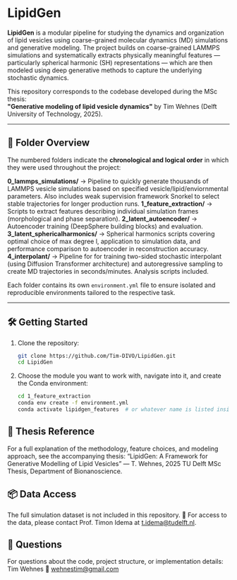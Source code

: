 # LipidGen

**LipidGen** is a modular pipeline for studying the dynamics and organization of lipid vesicles using coarse-grained molecular dynamics (MD) simulations and generative modeling. The project builds on coarse-grained LAMMPS simulations and systematically extracts physically meaningful features — particularly spherical harmonic (SH) representations — which are then modeled using deep generative methods to capture the underlying stochastic dynamics.

This repository corresponds to the codebase developed during the MSc thesis:  
**"Generative modeling of lipid vesicle dynamics"** by Tim Wehnes (Delft University of Technology, 2025).

---

## 📁 Folder Overview


The numbered folders indicate the **chronological and logical order** in which they were used throughout the project:

**0_lammps_simulations/** → Pipeline to quickly generate thousands of LAMMPS vesicle simulations based on specified vesicle/lipid/enviornmental parameters. Also includes weak supervision framework Snorkel to select    stable trajectories for longer production runs.
**1_feature_extraction/** → Scripts to extract features describing individual simulation frames (morphological and phase separation).
**2_latent_autoencoder/** → Autoencoder training (DeepSphere building blocks) and evaluation.
**3_latent_sphericalharmonics/** → Spherical harmonics scripts covering optimal choice of max degree l, application to simulation data, and performance comparison to autoencoder in reconstruction accuracy.
**4_interpolant/** → Pipeline for for training two-sided stochastic interpolant (using Diffusion Transformer architecture) and autoregressive sampling to create MD trajectories in seconds/minutes. Analysis scripts included.

Each folder contains its own `environment.yml` file to ensure isolated and reproducible environments tailored to the respective task.

---

## 🛠️ Getting Started

1. Clone the repository:
   ```bash
   git clone https://github.com/Tim-DIVO/LipidGen.git
   cd LipidGen
   ```

2. Choose the module you want to work with, navigate into it, and create the Conda environment:

    ```bash
    cd 1_feature_extraction
    conda env create -f environment.yml
    conda activate lipidgen_features  # or whatever name is listed inside
    ```

    
## 📄 Thesis Reference
For a full explanation of the methodology, feature choices, and modeling approach, see the accompanying thesis:
“LipidGen: A Framework for Generative Modelling of Lipid Vesicles” — T. Wehnes, 2025
TU Delft MSc Thesis, Department of Bionanoscience.

## 📦 Data Access
The full simulation dataset is not included in this repository.
📩 For access to the data, please contact Prof. Timon Idema at t.idema@tudelft.nl.

## 🙋 Questions
For questions about the code, project structure, or implementation details:
Tim Wehnes
📧 wehnestim@gmail.com
